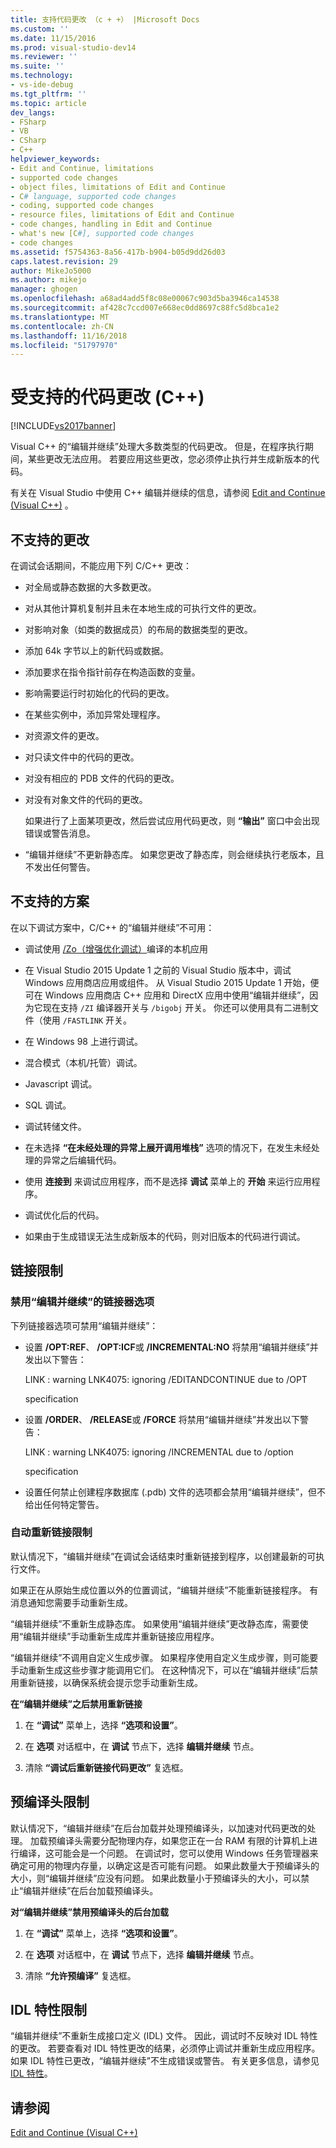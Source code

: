 ```yaml
---
title: 支持代码更改 （c + +） |Microsoft Docs
ms.custom: ''
ms.date: 11/15/2016
ms.prod: visual-studio-dev14
ms.reviewer: ''
ms.suite: ''
ms.technology:
- vs-ide-debug
ms.tgt_pltfrm: ''
ms.topic: article
dev_langs:
- FSharp
- VB
- CSharp
- C++
helpviewer_keywords:
- Edit and Continue, limitations
- supported code changes
- object files, limitations of Edit and Continue
- C# language, supported code changes
- coding, supported code changes
- resource files, limitations of Edit and Continue
- code changes, handling in Edit and Continue
- what's new [C#], supported code changes
- code changes
ms.assetid: f5754363-8a56-417b-b904-b05d9dd26d03
caps.latest.revision: 29
author: MikeJo5000
ms.author: mikejo
manager: ghogen
ms.openlocfilehash: a68ad4add5f8c08e00067c903d5ba3946ca14538
ms.sourcegitcommit: af428c7ccd007e668ec0dd8697c88fc5d8bca1e2
ms.translationtype: MT
ms.contentlocale: zh-CN
ms.lasthandoff: 11/16/2018
ms.locfileid: "51797970"
---
```

# <a name="supported-code-changes-c"></a>受支持的代码更改 (C++)
[!INCLUDE[vs2017banner](../includes/vs2017banner.md)]

Visual C++ 的“编辑并继续”处理大多数类型的代码更改。 但是，在程序执行期间，某些更改无法应用。 若要应用这些更改，您必须停止执行并生成新版本的代码。  
  
 有关在 Visual Studio 中使用 C++ 编辑并继续的信息，请参阅 [Edit and Continue (Visual C++)](../debugger/edit-and-continue-visual-cpp.md) 。  
  
##  <a name="BKMK_Unsupported_changes"></a> 不支持的更改  
 在调试会话期间，不能应用下列 C/C++ 更改：  
  
- 对全局或静态数据的大多数更改。  
  
- 对从其他计算机复制并且未在本地生成的可执行文件的更改。  
  
- 对影响对象（如类的数据成员）的布局的数据类型的更改。  
  
- 添加 64k 字节以上的新代码或数据。  
  
- 添加要求在指令指针前存在构造函数的变量。  
  
- 影响需要运行时初始化的代码的更改。  
  
- 在某些实例中，添加异常处理程序。  
  
- 对资源文件的更改。  
  
- 对只读文件中的代码的更改。  
  
- 对没有相应的 PDB 文件的代码的更改。  
  
- 对没有对象文件的代码的更改。  
  
  如果进行了上面某项更改，然后尝试应用代码更改，则 **“输出”** 窗口中会出现错误或警告消息。  
  
- “编辑并继续”不更新静态库。 如果您更改了静态库，则会继续执行老版本，且不发出任何警告。  
  
##  <a name="BKMK_Unsupported_scenarios"></a> 不支持的方案  
 在以下调试方案中，C/C++ 的“编辑并继续”不可用：  
  
-   调试使用 [/Zo（增强优化调试）](http://msdn.microsoft.com/library/eea8d89a-7fe0-4fe1-86b2-7689bbebbd7f)编译的本机应用  
  
-   在 Visual Studio 2015 Update 1 之前的 Visual Studio 版本中，调试 Windows 应用商店应用或组件。 从 Visual Studio 2015 Update 1 开始，便可在 Windows 应用商店 C++ 应用和 DirectX 应用中使用“编辑并继续”，因为它现在支持 `/ZI` 编译器开关与  `/bigobj` 开关。 你还可以使用具有二进制文件（使用 `/FASTLINK` 开关。  
  
-   在 Windows 98 上进行调试。  
  
-   混合模式（本机/托管）调试。  
  
-   Javascript 调试。  
  
-   SQL 调试。  
  
-   调试转储文件。  
  
-   在未选择 **“在未经处理的异常上展开调用堆栈”** 选项的情况下，在发生未经处理的异常之后编辑代码。  
  
-   使用 **连接到** 来调试应用程序，而不是选择 **调试** 菜单上的 **开始** 来运行应用程序。  
  
-   调试优化后的代码。  
  
-   如果由于生成错误无法生成新版本的代码，则对旧版本的代码进行调试。  
  
##  <a name="BKMK_Linking_limitations"></a> 链接限制  
  
###  <a name="BKMK_Linker_options_that_disable_Edit_and_Continue"></a> 禁用“编辑并继续”的链接器选项  
 下列链接器选项可禁用“编辑并继续”：  
  
-   设置 **/OPT:REF**、 **/OPT:ICF**或 **/INCREMENTAL:NO** 将禁用“编辑并继续”并发出以下警告：  
  
     LINK : warning LNK4075: ignoring /EDITANDCONTINUE due to /OPT  
  
     specification  
  
-   设置 **/ORDER**、 **/RELEASE**或 **/FORCE** 将禁用“编辑并继续”并发出以下警告：  
  
     LINK : warning LNK4075: ignoring /INCREMENTAL due to /option  
  
     specification  
  
-   设置任何禁止创建程序数据库 (.pdb) 文件的选项都会禁用“编辑并继续”，但不给出任何特定警告。  
  
###  <a name="BKMK_Auto_relinking_limitations"></a> 自动重新链接限制  
 默认情况下，“编辑并继续”在调试会话结束时重新链接到程序，以创建最新的可执行文件。  
  
 如果正在从原始生成位置以外的位置调试，“编辑并继续”不能重新链接程序。 有消息通知您需要手动重新生成。  
  
 “编辑并继续”不重新生成静态库。 如果使用“编辑并继续”更改静态库，需要使用“编辑并继续”手动重新生成库并重新链接应用程序。  
  
 “编辑并继续”不调用自定义生成步骤。 如果程序使用自定义生成步骤，则可能要手动重新生成这些步骤才能调用它们。 在这种情况下，可以在“编辑并继续”后禁用重新链接，以确保系统会提示您手动重新生成。  
  
 **在“编辑并继续”之后禁用重新链接**  
  
1.  在 **“调试”** 菜单上，选择 **“选项和设置”**。  
  
2.  在 **选项** 对话框中，在 **调试** 节点下，选择 **编辑并继续** 节点。  
  
3.  清除 **“调试后重新链接代码更改”** 复选框。  
  
##  <a name="BKMK_Precompiled_Header_Limitations"></a> 预编译头限制  
 默认情况下，“编辑并继续”在后台加载并处理预编译头，以加速对代码更改的处理。 加载预编译头需要分配物理内存，如果您正在一台 RAM 有限的计算机上进行编译，这可能会是一个问题。 在调试时，您可以使用 Windows 任务管理器来确定可用的物理内存量，以确定这是否可能有问题。 如果此数量大于预编译头的大小，则“编辑并继续”应没有问题。 如果此数量小于预编译头的大小，可以禁止“编辑并继续”在后台加载预编译头。  
  
 **对“编辑并继续”禁用预编译头的后台加载**  
  
1.  在 **“调试”** 菜单上，选择 **“选项和设置”**。  
  
2.  在 **选项** 对话框中，在 **调试** 节点下，选择 **编辑并继续** 节点。  
  
3.  清除 **“允许预编译”** 复选框。  
  
##  <a name="BKMK_IDL_Attribute_Limitations"></a> IDL 特性限制  
 “编辑并继续”不重新生成接口定义 (IDL) 文件。 因此，调试时不反映对 IDL 特性的更改。 若要查看对 IDL 特性更改的结果，必须停止调试并重新生成应用程序。 如果 IDL 特性已更改，“编辑并继续”不生成错误或警告。 有关更多信息，请参见 [IDL 特性](http://msdn.microsoft.com/library/04c596f4-c97b-4952-8053-316678b1d0b6)。  
  
## <a name="see-also"></a>请参阅  
 [Edit and Continue (Visual C++)](../debugger/edit-and-continue-visual-cpp.md)



